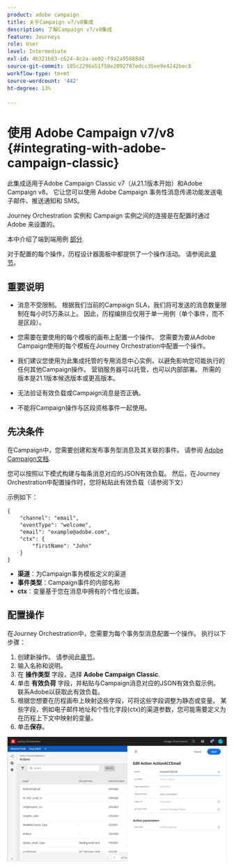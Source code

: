 ```yaml
---
product: adobe campaign
title: 关于Campaign v7/v8集成
description: 了解Campaign v7/v8集成
feature: Journeys
role: User
level: Intermediate
exl-id: 4b321b63-c624-4c2a-ae92-f9a2a95688d4
source-git-commit: 185c2296a51f58e2092787edcc35ee9e4242bec8
workflow-type: tm+mt
source-wordcount: '442'
ht-degree: 13%

---
```


# 使用 Adobe Campaign v7/v8 {#integrating-with-adobe-campaign-classic}

此集成适用于Adobe Campaign Classic v7（从21.1版本开始）和Adobe Campaign v8。 它让您可以使用 Adobe Campaign 事务性消息传递功能发送电子邮件、推送通知和 SMS。

Journey Orchestration 实例和 Campaign 实例之间的连接是在配置时通过 Adobe 来设置的。

本中介绍了端到端用例 [部分](../usecase/campaign-classic-use-case.md).

对于配置的每个操作，历程设计器面板中都提供了一个操作活动。 请参阅此[章节](../building-journeys/using-adobe-campaign-classic.md)。

## 重要说明

* 消息不受限制。 根据我们当前的Campaign SLA，我们将可发送的消息数量限制在每小时5万条以上。 因此，历程编排应仅用于单一用例（单个事件，而不是区段）。

* 您需要在要使用的每个模板的画布上配置一个操作。 您需要为要从Adobe Campaign使用的每个模板在Journey Orchestration中配置一个操作。

* 我们建议您使用为此集成托管的专用消息中心实例，以避免影响您可能执行的任何其他Campaign操作。 营销服务器可以托管，也可以内部部署。 所需的版本是21.1版本候选版本或更高版本。

* 无法验证有效负载或Campaign消息是否正确。

* 不能将Campaign操作与区段资格事件一起使用。

## 先决条件

在Campaign中，您需要创建和发布事务型消息及其关联的事件。 请参阅 [Adobe Campaign文档](https://experienceleague.adobe.com/docs/campaign-classic/using/transactional-messaging/introduction/about-transactional-messaging.html#transactional-messaging).

您可以按照以下模式构建与每条消息对应的JSON有效负载。 然后，在Journey Orchestration中配置操作时，您将粘贴此有效负载（请参阅下文）

示例如下：

```
{
    "channel": "email",
    "eventType": "welcome",
    "email": "example@adobe.com",
    "ctx": {
        "firstName": "John"
    }
}
```

* **渠道**：为Campaign事务模板定义的渠道
* **事件类型**：Campaign事件的内部名称
* **ctx**：变量基于您在消息中拥有的个性化设置。

## 配置操作

在Journey Orchestration中，您需要为每个事务型消息配置一个操作。 执行以下步骤：

1. 创建新操作。 请参阅此[章节](../action/action.md)。
1. 输入名称和说明。
1. 在 **操作类型** 字段，选择 **Adobe Campaign Classic**.
1. 单击 **有效负荷** 字段，并粘贴与Campaign消息对应的JSON有效负载示例。 联系Adobe以获取此有效负载。
1. 根据您想要在历程画布上映射这些字段，可将这些字段调整为静态或变量。 某些字段，例如电子邮件地址和个性化字段(ctx)的渠道参数，您可能需要定义为在历程上下文中映射的变量。
1. 单击&#x200B;**保存**。

![](../assets/accintegration1.png)


